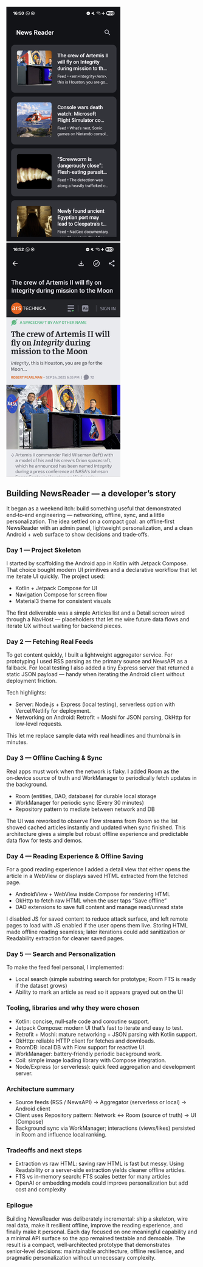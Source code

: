 <p float="left">
<img src="https://github.com/adapdesign/newsreader/blob/main/images/app.png" alt="Alt text" width="300" />
<img src="https://github.com/adapdesign/newsreader/blob/main/images/article.png" alt="Alt text" width="300" />
</p>

## Building NewsReader — a developer’s story

It began as a weekend itch: build something useful that demonstrated end‑to‑end engineering — networking, offline, sync, and a little personalization. The idea settled on a compact goal: an offline‑first NewsReader with an admin panel, lightweight personalization, and a clean Android + web surface to show decisions and trade‑offs.

### Day 1 — Project Skeleton

I started by scaffolding the Android app in Kotlin with Jetpack Compose. That choice bought modern UI primitives and a declarative workflow that let me iterate UI quickly. The project used:

- Kotlin + Jetpack Compose for UI
- Navigation Compose for screen flow
- Material3 theme for consistent visuals

The first deliverable was a simple Articles list and a Detail screen wired through a NavHost — placeholders that let me wire future data flows and iterate UX without waiting for backend pieces.

### Day 2 — Fetching Real Feeds

To get content quickly, I built a lightweight aggregator service. For prototyping I used RSS parsing as the primary source and NewsAPI as a fallback. For local testing I also added a tiny Express server that returned a static JSON payload — handy when iterating the Android client without deployment friction.

Tech highlights:

- Server: Node.js + Express (local testing), serverless option with Vercel/Netlify for deployment.
- Networking on Android: Retrofit + Moshi for JSON parsing, OkHttp for low‑level requests.

This let me replace sample data with real headlines and thumbnails in minutes.

### Day 3 — Offline Caching & Sync

Real apps must work when the network is flaky. I added Room as the on‑device source of truth and WorkManager to periodically fetch updates in the background.

- Room (entities, DAO, database) for durable local storage
- WorkManager for periodic sync (Every 30 minutes)
- Repository pattern to mediate between network and DB

The UI was reworked to observe Flow streams from Room so the list showed cached articles instantly and updated when sync finished. This architecture gives a simple but robust offline experience and predictable data flow for tests and demos.

### Day 4 — Reading Experience & Offline Saving

For a good reading experience I added a detail view that either opens the article in a WebView or displays saved HTML extracted from the fetched page.

- AndroidView + WebView inside Compose for rendering HTML
- OkHttp to fetch raw HTML when the user taps “Save offline”
- DAO extensions to save full content and manage read/unread state

I disabled JS for saved content to reduce attack surface, and left remote pages to load with JS enabled if the user opens them live. Storing HTML made offline reading seamless; later iterations could add sanitization or Readability extraction for cleaner saved pages.

### Day 5 — Search and Personalization

To make the feed feel personal, I implemented:

- Local search (simple substring search for prototype; Room FTS is ready if the dataset grows)
- Ability to mark an article as read so it appears grayed out on the UI

### Tooling, libraries and why they were chosen

- Kotlin: concise, null‑safe code and coroutine support.
- Jetpack Compose: modern UI that’s fast to iterate and easy to test.
- Retrofit + Moshi: mature networking + JSON parsing with Kotlin support.
- OkHttp: reliable HTTP client for fetches and downloads.
- RoomDB: local DB with Flow support for reactive UI.
- WorkManager: battery‑friendly periodic background work.
- Coil: simple image loading library with Compose integration.
- Node/Express (or serverless): quick feed aggregation and development server.

### Architecture summary

- Source feeds (RSS / NewsAPI) → Aggregator (serverless or local) → Android client
- Client uses Repository pattern: Network ↔ Room (source of truth) → UI (Compose)
- Background sync via WorkManager; interactions (views/likes) persisted in Room and influence local ranking.

### Tradeoffs and next steps

- Extraction vs raw HTML: saving raw HTML is fast but messy. Using Readability or a server‑side extraction yields cleaner offline articles.
- FTS vs in‑memory search: FTS scales better for many articles
- OpenAI or embedding models could improve personalization but add cost and complexity

### Epilogue
Building NewsReader was deliberately incremental: ship a skeleton, wire real data, make it resilient offline, improve the reading experience, and finally make it personal. Each day focused on one meaningful capability and a minimal API surface so the app remained testable and demoable. The result is a compact, well‑architected prototype that demonstrates senior‑level decisions: maintainable architecture, offline resilience, and pragmatic personalization without unnecessary complexity.
